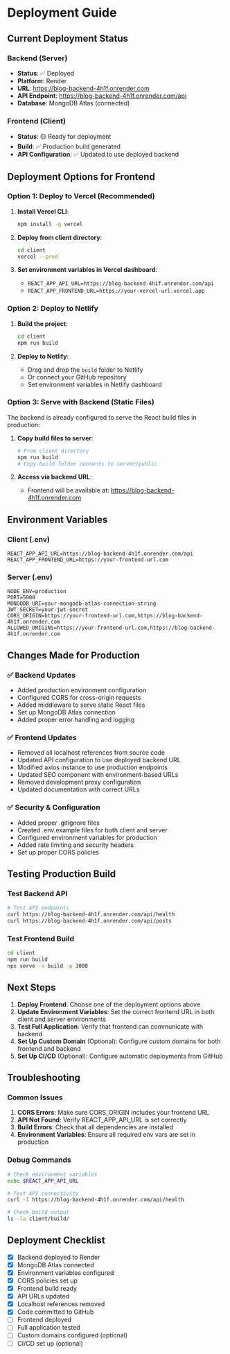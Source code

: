 # Deployment Guide

## Current Deployment Status

### Backend (Server)
- **Status**: ✅ Deployed
- **Platform**: Render
- **URL**: https://blog-backend-4h1f.onrender.com
- **API Endpoint**: https://blog-backend-4h1f.onrender.com/api
- **Database**: MongoDB Atlas (connected)

### Frontend (Client)
- **Status**: 🟡 Ready for deployment
- **Build**: ✅ Production build generated
- **API Configuration**: ✅ Updated to use deployed backend

## Deployment Options for Frontend

### Option 1: Deploy to Vercel (Recommended)

1. **Install Vercel CLI**:
   ```bash
   npm install -g vercel
   ```

2. **Deploy from client directory**:
   ```bash
   cd client
   vercel --prod
   ```

3. **Set environment variables in Vercel dashboard**:
   - `REACT_APP_API_URL=https://blog-backend-4h1f.onrender.com/api`
   - `REACT_APP_FRONTEND_URL=https://your-vercel-url.vercel.app`

### Option 2: Deploy to Netlify

1. **Build the project**:
   ```bash
   cd client
   npm run build
   ```

2. **Deploy to Netlify**:
   - Drag and drop the `build` folder to Netlify
   - Or connect your GitHub repository
   - Set environment variables in Netlify dashboard

### Option 3: Serve with Backend (Static Files)

The backend is already configured to serve the React build files in production:

1. **Copy build files to server**:
   ```bash
   # From client directory
   npm run build
   # Copy build folder contents to server/public
   ```

2. **Access via backend URL**:
   - Frontend will be available at: https://blog-backend-4h1f.onrender.com

## Environment Variables

### Client (.env)
```env
REACT_APP_API_URL=https://blog-backend-4h1f.onrender.com/api
REACT_APP_FRONTEND_URL=https://your-frontend-url.com
```

### Server (.env)
```env
NODE_ENV=production
PORT=5000
MONGODB_URI=your-mongodb-atlas-connection-string
JWT_SECRET=your-jwt-secret
CORS_ORIGIN=https://your-frontend-url.com,https://blog-backend-4h1f.onrender.com
ALLOWED_ORIGINS=https://your-frontend-url.com,https://blog-backend-4h1f.onrender.com
```

## Changes Made for Production

### ✅ Backend Updates
- Added production environment configuration
- Configured CORS for cross-origin requests
- Added middleware to serve static React files
- Set up MongoDB Atlas connection
- Added proper error handling and logging

### ✅ Frontend Updates
- Removed all localhost references from source code
- Updated API configuration to use deployed backend URL
- Modified axios instance to use production endpoints
- Updated SEO component with environment-based URLs
- Removed development proxy configuration
- Updated documentation with correct URLs

### ✅ Security & Configuration
- Added proper .gitignore files
- Created .env.example files for both client and server
- Configured environment variables for production
- Added rate limiting and security headers
- Set up proper CORS policies

## Testing Production Build

### Test Backend API
```bash
# Test API endpoints
curl https://blog-backend-4h1f.onrender.com/api/health
curl https://blog-backend-4h1f.onrender.com/api/posts
```

### Test Frontend Build
```bash
cd client
npm run build
npx serve -s build -p 3000
```

## Next Steps

1. **Deploy Frontend**: Choose one of the deployment options above
2. **Update Environment Variables**: Set the correct frontend URL in both client and server environments
3. **Test Full Application**: Verify that frontend can communicate with backend
4. **Set Up Custom Domain** (Optional): Configure custom domains for both frontend and backend
5. **Set Up CI/CD** (Optional): Configure automatic deployments from GitHub

## Troubleshooting

### Common Issues

1. **CORS Errors**: Make sure CORS_ORIGIN includes your frontend URL
2. **API Not Found**: Verify REACT_APP_API_URL is set correctly
3. **Build Errors**: Check that all dependencies are installed
4. **Environment Variables**: Ensure all required env vars are set in production

### Debug Commands
```bash
# Check environment variables
echo $REACT_APP_API_URL

# Test API connectivity
curl -I https://blog-backend-4h1f.onrender.com/api/health

# Check build output
ls -la client/build/
```

## Deployment Checklist

- [x] Backend deployed to Render
- [x] MongoDB Atlas connected
- [x] Environment variables configured
- [x] CORS policies set up
- [x] Frontend build ready
- [x] API URLs updated
- [x] Localhost references removed
- [x] Code committed to GitHub
- [ ] Frontend deployed
- [ ] Full application tested
- [ ] Custom domains configured (optional)
- [ ] CI/CD set up (optional)
